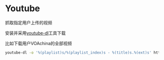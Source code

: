 # Youtube

抓取指定用户上传的视频

安装并采用[youtube-dl](https://github.com/rg3/youtube-dl)工具下载

比如下载用户VOAchina的全部视频

```bash
youtube-dl -o '%(playlist)s/%(playlist_index)s - %(title)s.%(ext)s' https://www.youtube.com/user/VOAchina/videos
```
